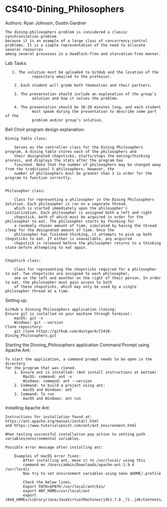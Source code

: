 ﻿# CS410-Dining_Philosophers

Authors: Ryan Johnson, Dustin Gardner

    The dining-philosophers	problem	is considered a classic	synchronization	problem	
    because it is an example of a large class of concurrency-control	
    problems. It is	a simple representation	of the need to allocate	several	resources	
    among several processes	in a deadlock-free and starvation-free manner.	

Lab Tasks:

       1. The solution must be uploaded to GitHub and the location of the
                repository emailed to the professor.

        2. Each student will grade both themselves and their partners.

        3. The presentation should include an explanation of the group’s
                solution and how it	solves the problem.

        4. The presentation should be 10-20 minutes long, and each student
                must speak during the presentation to describe some	part of	the
                problem and/or group’s solution.

Bell Choir program design explanation:

	Dinnig Table class:

        Serves as the controller class for the Dining Philosophers program. A dining table stores each of the philosophers and
        their designated chopsticks, starts/stops the eating/thinking process, and displays the stats after the program has
        finished. Note that the number of philosophers may be changed away from the traditional 5 philosophers. However, the
        number of philosophers must be greater than 3 in order for the program to function correctly.


    Philosopher class:

        Class for representing a philosopher in the Dining Philosophers Solution. Each philosopher is run on a separate thread,
        which is started immediately upon the philosopher's initialization. Each philosopher is assigned both a left and right
        chopstick, both of which must be acquired in order for the philosopher to eat. The philosopher starts by thinking for
        a randomly chosen amount of time, simulated by having the thread sleep for the designated amount of time. Once the
        philosopher has finished thinking, it attempts to pick up both chopsticks to eat. If either is unavailable, any acquired
        chopstick is released before the philosopher returns to a thinking state before attempting to eat again.


	ChopStick class:

        Class for representing the chopsticks required for a philosopher to eat. Two chopsticks are assigned to each philosopher,
        one on the left and another on the right of their person. In order to eat, the philosopher must gain access to both
        of these chopsticks, which may only be used by a single philosopher thread at a time.

Setting up:

    GitHub's Dinning Philosophers application cloning:
    Ensure git is installed on your machine through terminal:
        macOS: git -v
        Windows: git --version
    Clone repository:
        git clone https://github.com/dustgard/CS410-Dining_Philosophers.git

Starting the Dinning_Philosophers application Command Prompt using Apache Ant:

    To start the application, a command prompt needs to be open in the directory
    for the program that was cloned.
        1. Ensure ant is installed: (Ant install instructions at bottom)
            MacOS: command: ant -v
            Windows: command: ant --version
        2. Command: to build a project using ant:
            macOS and Windows: ant
        3. Command: To run
            macOS and Windows: ant run

Installing Apache Ant:

    Instructions for installation found at: https://ant.apache.org/manual/install.html
    and https://www.tutorialspoint.com/ant/ant_environment.html

    When testing successful installation pay action to setting path variables/environmental variables.

    Possible error message after installing ant:

        Examples of macOS error fixes:
            After installing ant, move it to /usr/local/ using this
            command mv /Users/admin/Downloads/apache-ant-1.9.4  /usr/local/
            Now try to set environment variables using nano $HOME/.profile

            Check the below lines.
            Export PATH=$PATH:/usr/local/ant/bin/
            export ANT_HOME=/usr/local/ant
            export JAVA_HOME=/Library/Java/JavaVirtualMachines/jdk1.7.0._71..jdk/Contents/Home/bin